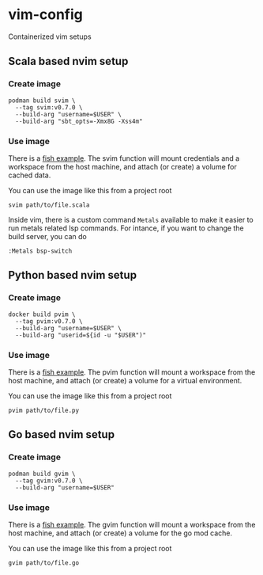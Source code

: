 # vim-config

Containerized vim setups

## Scala based nvim setup

### Create image

```
podman build svim \
  --tag svim:v0.7.0 \
  --build-arg "username=$USER" \
  --build-arg "sbt_opts=-Xmx8G -Xss4m"
```

### Use image

There is a [fish example](examples/svim.fish). The svim
function will mount credentials and a workspace from the host machine,
and attach (or create) a volume for cached data.

You can use the image like this from a project root

```
svim path/to/file.scala
```

Inside vim, there is a custom command `Metals` available to make it easier to run
metals related lsp commands. For intance, if you want to change the build server,
you can do

```
:Metals bsp-switch
```

## Python based nvim setup

### Create image

```
docker build pvim \
  --tag pvim:v0.7.0 \
  --build-arg "username=$USER" \
  --build-arg "userid=${id -u "$USER")"
```

### Use image

There is a [fish example](examples/pvim.fish). The pvim
function will mount a workspace from the host machine,
and attach (or create) a volume for a virtual environment.

You can use the image like this from a project root

```
pvim path/to/file.py
```

## Go based nvim setup

### Create image

```
podman build gvim \
  --tag gvim:v0.7.0 \
  --build-arg "username=$USER"
```

### Use image

There is a [fish example](examples/gvim.fish). The gvim
function will mount a workspace from the host machine, and
attach (or create) a volume for the go mod cache.

You can use the image like this from a project root

```
gvim path/to/file.go
```
